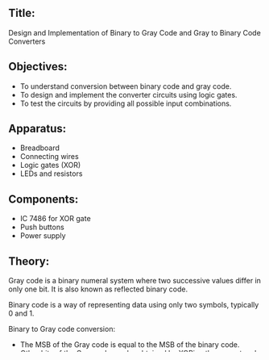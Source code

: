 ## Title: 
Design and Implementation of Binary to Gray Code and Gray to Binary Code Converters

## Objectives:
- To understand conversion between binary code and gray code.
- To design and implement the converter circuits using logic gates.
- To test the circuits by providing all possible input combinations.

## Apparatus:
- Breadboard
- Connecting wires
- Logic gates (XOR)
- LEDs and resistors

## Components:
- IC 7486 for XOR gate
- Push buttons
- Power supply

## Theory:
Gray code is a binary numeral system where two successive values differ in only one bit. It is also known as reflected binary code.

Binary code is a way of representing data using only two symbols, typically 0 and 1.

Binary to Gray code conversion:

- The MSB of the Gray code is equal to the MSB of the binary code.
- Other bits of the Gray code can be obtained by XORing the current and previous binary bits.

Gray code to binary conversion:

- The MSB of the binary code is equal to the MSB of the Gray code.
- Other bits of the binary code can be obtained by checking the Gray code bit at that index. If it is 0, copy the previous binary bit, else copy its invert.

### Table:

## Circuit Diagram:

### Procedure:
1. Design the logic circuits based on the conversion principles.
2. Connect the ICs and logic gates on the breadboard.
3. Use push buttons to input binary values and simulate Gray values.
4. Observe the output LEDs for each input combination.
5. Record the results.

### Results:
The binary to Gray and Gray to binary converters exhibited correct functionality for all tested input combinations. The LEDs accurately reflected the corresponding Gray or binary outputs.

## Conclusion:
This experiment successfully showcased the design and implementation of binary to Gray code and Gray to binary code converters using logic gates. The observed outcomes of the circuits matched the anticipated results. The practical application of digital logic concepts and understanding of Gray code fundamentals were effectively reinforced through this experiment.
